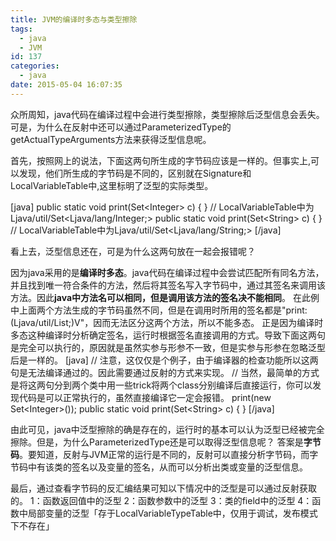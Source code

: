 ```yaml
---
title: JVM的编译时多态与类型擦除
tags:
  - java
  - JVM
id: 137
categories:
  - java
date: 2015-05-04 16:07:35
---
```


众所周知，java代码在编译过程中会进行类型擦除，类型擦除后泛型信息会丢失。可是，为什么在反射中还可以通过ParameterizedType的getActualTypeArguments方法来获得泛型信息呢。

首先，按照网上的说法，下面这两句所生成的字节码应该是一样的。但事实上,可以发现，他们所生成的字节码是不同的，区别就在Signature和LocalVariableTable中,这里标明了泛型的实际类型。

[java]
public static void print(Set&lt;Integer&gt; c) { } // LocalVariableTable中为Ljava/util/Set&lt;Ljava/lang/Integer;&gt;
public static void print(Set&lt;String&gt; c) { } // LocalVariableTable中为Ljava/util/Set&lt;Ljava/lang/String;&gt;
[/java]

看上去，泛型信息还在，可是为什么这两句放在一起会报错呢？

因为java采用的是**编译时多态**。java代码在编译过程中会尝试匹配所有同名方法，并且找到唯一符合条件的方法，然后将其签名写入字节码中，通过其签名来调用该方法。因此**java中方法名可以相同，但是调用该方法的签名决不能相同**。
在此例中上面两个方法生成的字节码虽然不同，但是在调用时所用的签名都是"print:(Ljava/util/List;)V"，因而无法区分这两个方法，所以不能多态。
正是因为编译时多态这种编译时分析确定签名，运行时根据签名直接调用的方式。导致下面这两句是完全可以执行的，原因就是虽然实参与形参不一致，但是实参与形参在忽略泛型后是一样的。
[java]
// 注意，这仅仅是个例子，由于编译器的检查功能所以这两句是无法编译通过的。因此需要通过反射的方式来实现。
// 当然，最简单的方式是将这两句分到两个类中用一些trick将两个class分别编译后直接运行，你可以发现代码是可以正常执行的，虽然直接编译它一定会报错。
print(new Set&lt;Integer&gt;());
public static void print(Set&lt;String&gt; c) { } 
[/java]

由此可见，java中泛型擦除的确是存在的，运行时的基本可以认为泛型已经被完全擦除。但是，为什么ParameterizedType还是可以取得泛型信息呢？
答案是**字节码**。要知道，反射与JVM正常的运行是不同的，反射可以直接分析字节码，而字节码中有该类的签名以及变量的签名，从而可以分析出类或变量的泛型信息。

最后，通过查看字节码的反汇编结果可知以下情况中的泛型是可以通过反射获取的。
1：函数返回值中的泛型
2：函数参数中的泛型
3：类的field中的泛型
4：函数中局部变量的泛型「存于LocalVariableTypeTable中，仅用于调试，发布模式下不存在」